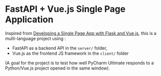 # FastAPI + Vue.js Single Page Application

Inspired from [Developing a Single Page App with Flask and Vue.js](https://github.com/testdrivenio/flask-vue-crud),
this is a multi-language project using :
* FastAPI as a backend API in the `server/` folder,
* Vue.js as the frontend JS framework in the `client/` folder

(A goal for the project is to test how well PyCharm Ultimate responds to a Python/Vue.js project 
opened in the same window).
